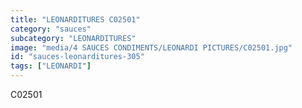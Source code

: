 ```yaml
---
title: "LEONARDITURES C02501"
category: "sauces"
subcategory: "LEONARDITURES"
image: "media/4 SAUCES CONDIMENTS/LEONARDI PICTURES/C02501.jpg"
id: "sauces-leonarditures-305"
tags: ["LEONARDI"]
---
```


C02501
